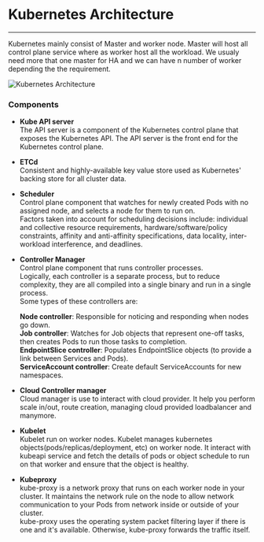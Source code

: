 # Kubernetes Architecture
-------------------------

Kubernetes mainly consist of Master and worker node. Master will host all control plane service where as worker host all the workload. We usualy need more that one master for HA and we can have n number of worker depending the the requirement.

![Kubernetes Architecture](https://d33wubrfki0l68.cloudfront.net/2475489eaf20163ec0f54ddc1d92aa8d4c87c96b/e7c81/images/docs/components-of-kubernetes.svg "Kubernetes Architecture")

### Components

* **Kube API server** <br/>
The API server is a component of the Kubernetes control plane that exposes the Kubernetes API. The API server is the front end for the Kubernetes control plane. 

* **ETCd** <br/>
Consistent and highly-available key value store used as Kubernetes' backing store for all cluster data.

* **Scheduler** <br/>
Control plane component that watches for newly created Pods with no assigned node, and selects a node for them to run on.  <br/>
Factors taken into account for scheduling decisions include: individual and collective resource requirements, hardware/software/policy constraints, affinity and anti-affinity specifications, data locality, inter-workload interference, and deadlines.

* **Controller Manager** <br/>
Control plane component that runs controller processes. <br/>
Logically, each controller is a separate process, but to reduce complexity, they are all compiled into a single binary and run in a single process. <br/>
Some types of these controllers are:

    __Node controller__: Responsible for noticing and responding when nodes go down. <br/>
    __Job controller__: Watches for Job objects that represent one-off tasks, then creates Pods to run those tasks to completion. <br/>
    __EndpointSlice controller__: Populates EndpointSlice objects (to provide a link between Services and Pods). <br/>
    __ServiceAccount controller__: Create default ServiceAccounts for new namespaces. <br/>

* **Cloud Controller manager** <br/>
Cloud manager is use to interact with cloud provider. It help you perform scale in/out, route creation, managing cloud provided loadbalancer and manymore. <br/>

* **Kubelet**  <br/>
Kubelet run on worker nodes. Kubelet manages kubernetes objects(pods/replicas/deployment, etc) on worker node. It interact with kubeapi service and fetch the details of pods or object schedule to run on that worker and ensure that the object is healthy.

* **Kubeproxy** <br/>
kube-proxy is a network proxy that runs on each worker node in your cluster. It maintains the network rule on the node to allow network communication to your Pods from network inside or outside of your cluster. <br/>
kube-proxy uses the operating system packet filtering layer if there is one and it's available. Otherwise, kube-proxy forwards the traffic itself.



